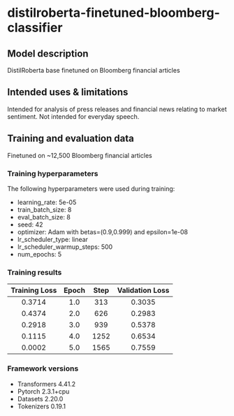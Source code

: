 

<!-- This model card has been generated automatically according to the information the Trainer had access to. You
should probably proofread and complete it, then remove this comment. -->

# distilroberta-finetuned-bloomberg-classifier

## Model description

DistilRoberta base finetuned on Bloomberg financial articles

## Intended uses & limitations

Intended for analysis of press releases and financial news relating to market sentiment. Not intended for everyday speech.

## Training and evaluation data

Finetuned on ~12,500 Bloomberg financial articles

### Training hyperparameters

The following hyperparameters were used during training:
- learning_rate: 5e-05
- train_batch_size: 8
- eval_batch_size: 8
- seed: 42
- optimizer: Adam with betas=(0.9,0.999) and epsilon=1e-08
- lr_scheduler_type: linear
- lr_scheduler_warmup_steps: 500
- num_epochs: 5

### Training results

| Training Loss | Epoch | Step | Validation Loss |
|:-------------:|:-----:|:----:|:---------------:|
| 0.3714        | 1.0   | 313  | 0.3035          |
| 0.4374        | 2.0   | 626  | 0.2983          |
| 0.2918        | 3.0   | 939  | 0.5378          |
| 0.1115        | 4.0   | 1252 | 0.6534          |
| 0.0002        | 5.0   | 1565 | 0.7559          |


### Framework versions

- Transformers 4.41.2
- Pytorch 2.3.1+cpu
- Datasets 2.20.0
- Tokenizers 0.19.1
